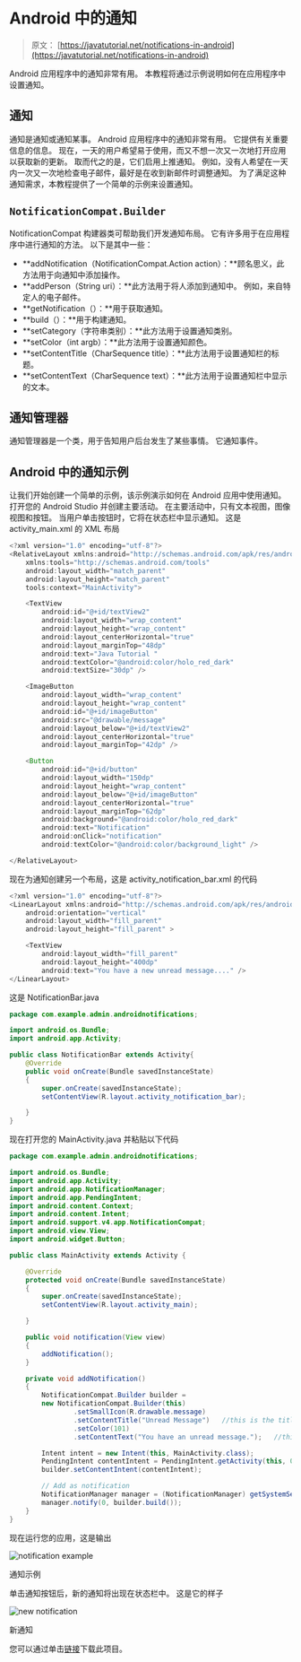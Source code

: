 # Android 中的通知

> 原文： [https://javatutorial.net/notifications-in-android](https://javatutorial.net/notifications-in-android)

Android 应用程序中的通知非常有用。 本教程将通过示例说明如何在应用程序中设置通知。

## 通知

通知是通知或通知某事。 Android 应用程序中的通知非常有用。 它提供有关重要信息的信息。 现在，一天的用户希望易于使用，而又不想一次又一次地打开应用以获取新的更新。 取而代之的是，它们启用上推通知。 例如，没有人希望在一天内一次又一次地检查电子邮件，最好是在收到新邮件时调整通知。 为了满足这种通知需求，本教程提供了一个简单的示例来设置通知。

## `NotificationCompat.Builder`

NotificationCompat 构建器类可帮助我们开发通知布局。 它有许多用于在应用程序中进行通知的方法。 以下是其中一些：

*   **addNotification（NotificationCompat.Action action）：**顾名思义，此方法用于向通知中添加操作。
*   **addPerson（String uri）：**此方法用于将人添加到通知中。 例如，来自特定人的电子邮件。
*   **getNotification（）：**用于获取通知。
*   **build（）：**用于构建通知。
*   **setCategory（字符串类别）：**此方法用于设置通知类别。
*   **setColor（int argb）：**此方法用于设置通知颜色。
*   **setContentTitle（CharSequence title）：**此方法用于设置通知栏的标题。
*   **setContentText（CharSequence text）：**此方法用于设置通知栏中显示的文本。

## 通知管理器

通知管理器是一个类，用于告知用户后台发生了某些事情。 它通知事件。

## Android 中的通知示例

让我们开始创建一个简单的示例，该示例演示如何在 Android 应用中使用通知。 打开您的 Android Studio 并创建主要活动。 在主要活动中，只有文本视图，图像视图和按钮。 当用户单击按钮时，它将在状态栏中显示通知。 这是 activity_main.xml 的 XML 布局

```java
<?xml version="1.0" encoding="utf-8"?>
<RelativeLayout xmlns:android="http://schemas.android.com/apk/res/android"
    xmlns:tools="http://schemas.android.com/tools"
    android:layout_width="match_parent"
    android:layout_height="match_parent"
    tools:context="MainActivity">

    <TextView
        android:id="@+id/textView2"
        android:layout_width="wrap_content"
        android:layout_height="wrap_content"
        android:layout_centerHorizontal="true"
        android:layout_marginTop="48dp"
        android:text="Java Tutorial "
        android:textColor="@android:color/holo_red_dark"
        android:textSize="30dp" />

    <ImageButton
        android:layout_width="wrap_content"
        android:layout_height="wrap_content"
        android:id="@+id/imageButton"
        android:src="@drawable/message"
        android:layout_below="@+id/textView2"
        android:layout_centerHorizontal="true"
        android:layout_marginTop="42dp" />

    <Button
        android:id="@+id/button"
        android:layout_width="150dp"
        android:layout_height="wrap_content"
        android:layout_below="@+id/imageButton"
        android:layout_centerHorizontal="true"
        android:layout_marginTop="62dp"
        android:background="@android:color/holo_red_dark"
        android:text="Notification"
        android:onClick="notification"
        android:textColor="@android:color/background_light" />

</RelativeLayout>
```

现在为通知创建另一个布局，这是 activity_notification_bar.xml 的代码

```java
<?xml version="1.0" encoding="utf-8"?>
<LinearLayout xmlns:android="http://schemas.android.com/apk/res/android"
    android:orientation="vertical"
    android:layout_width="fill_parent"
    android:layout_height="fill_parent" >

    <TextView
        android:layout_width="fill_parent"
        android:layout_height="400dp"
        android:text="You have a new unread message...." />
</LinearLayout>
```

这是 NotificationBar.java

```java
package com.example.admin.androidnotifications;

import android.os.Bundle;
import android.app.Activity;

public class NotificationBar extends Activity{
    @Override
    public void onCreate(Bundle savedInstanceState)
    {
        super.onCreate(savedInstanceState);
        setContentView(R.layout.activity_notification_bar);

    }
}

```

现在打开您的 MainActivity.java 并粘贴以下代码

```java
package com.example.admin.androidnotifications;

import android.os.Bundle;
import android.app.Activity;
import android.app.NotificationManager;
import android.app.PendingIntent;
import android.content.Context;
import android.content.Intent;
import android.support.v4.app.NotificationCompat;
import android.view.View;
import android.widget.Button;

public class MainActivity extends Activity {

    @Override
    protected void onCreate(Bundle savedInstanceState)
    {
        super.onCreate(savedInstanceState);
        setContentView(R.layout.activity_main);

    }

    public void notification(View view)
    {
        addNotification();
    }

    private void addNotification()
    {
        NotificationCompat.Builder builder =
        new NotificationCompat.Builder(this)
                .setSmallIcon(R.drawable.message)
                .setContentTitle("Unread Message")   //this is the title of notification
                .setColor(101)
                .setContentText("You have an unread message.");   //this is the message showed in notification

        Intent intent = new Intent(this, MainActivity.class);
        PendingIntent contentIntent = PendingIntent.getActivity(this, 0, intent, PendingIntent.FLAG_UPDATE_CURRENT);
        builder.setContentIntent(contentIntent);

        // Add as notification
        NotificationManager manager = (NotificationManager) getSystemService(Context.NOTIFICATION_SERVICE);
        manager.notify(0, builder.build());
    }
}

```

现在运行您的应用，这是输出

![notification example](img/a0b12d8bf498d0399c8600ad6af2c114.jpg)

通知示例

单击通知按钮后，新的通知将出现在状态栏中。 这是它的样子

![new notification](img/2301aafe131e75d9607725dfd8b29144.jpg)

新通知

您可以通过单击[链接](https://github.com/JavaTutorialNetwork/Tutorials/blob/master/AndroidNotifications.rar)下载此项目。